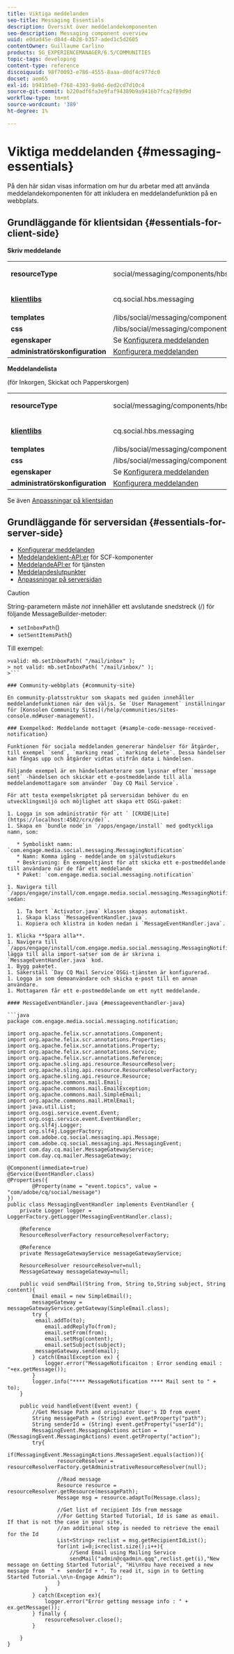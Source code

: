 ```yaml
---
title: Viktiga meddelanden
seo-title: Messaging Essentials
description: Översikt över meddelandekomponenten
seo-description: Messaging component overview
uuid: e0dad45e-d84d-4b28-b357-aded1c5d2605
contentOwner: Guillaume Carlino
products: SG_EXPERIENCEMANAGER/6.5/COMMUNITIES
topic-tags: developing
content-type: reference
discoiquuid: 98f70093-e786-4555-8aaa-d0df4c977dc0
docset: aem65
exl-id: b941b5e0-f768-4393-9a9d-ded2cd7d10c4
source-git-commit: b220adf6fa3e9faf94389b9a9416b7fca2f89d9d
workflow-type: tm+mt
source-wordcount: '389'
ht-degree: 1%

---
```


# Viktiga meddelanden {#messaging-essentials}

På den här sidan visas information om hur du arbetar med att använda meddelandekomponenten för att inkludera en meddelandefunktion på en webbplats.

## Grundläggande för klientsidan {#essentials-for-client-side}

**Skriv meddelande**

<table>
 <tbody>
  <tr>
   <td> <strong>resourceType</strong></td>
   <td><p>social/messaging/components/hbs/composemage</p> </td>
  </tr>
  <tr>
   <td> <a href="/help/communities/client-customize.md#clientlibs-for-scf" target="_blank"><strong>klientlibs</strong></a></td>
   <td><p>cq.social.hbs.messaging</p> </td>
  </tr>
  <tr>
   <td> <strong>templates</strong></td>
   <td>/libs/social/messaging/components/hbs/composemessage/composemessage.hbs</td>
  </tr>
  <tr>
   <td><strong>css</strong></td>
   <td>/libs/social/messaging/components/hbs/composemessage/clientlibs/composemessage.css</td>
  </tr>
  <tr>
   <td><strong>egenskaper</strong></td>
   <td>Se <a href="/help/communities/configure-messaging.md" target="_blank">Konfigurera meddelanden</a></td>
  </tr>
  <tr>
   <td><strong>administratörskonfiguration</strong></td>
   <td><a href="/help/communities/messaging.md">Konfigurera meddelanden</a></td>
  </tr>
 </tbody>
</table>

**Meddelandelista**

(för Inkorgen, Skickat och Papperskorgen)

<table>
 <tbody>
  <tr>
   <td> <strong>resourceType</strong></td>
   <td><p>social/messaging/components/hbs/messagebox</p> </td>
  </tr>
  <tr>
   <td> <a href="/help/communities/client-customize.md#clientlibs-for-scf" target="_blank"><strong>klientlibs</strong></a></td>
   <td><p>cq.social.hbs.messaging</p> </td>
  </tr>
  <tr>
   <td> <strong>templates</strong></td>
   <td>/libs/social/messaging/components/hbs/messagebox/messagebox.hbs</td>
  </tr>
  <tr>
   <td><strong>css</strong></td>
   <td>/libs/social/messaging/components/hbs/messagebox/clientlibs/messagebox.css</td>
  </tr>
  <tr>
   <td><strong>egenskaper</strong></td>
   <td>Se <a href="/help/communities/configure-messaging.md" target="_blank">Konfigurera meddelanden</a></td>
  </tr>
  <tr>
   <td><strong>administratörskonfiguration</strong></td>
   <td><a href="/help/communities/messaging.md" target="_blank">Konfigurera meddelanden</a></td>
  </tr>
 </tbody>
</table>

Se även [Anpassningar på klientsidan](/help/communities/client-customize.md)

## Grundläggande för serversidan {#essentials-for-server-side}

* [Konfigurerar meddelanden](/help/communities/configure-messaging.md)
* [Meddelandeklient-API:er](https://helpx.adobe.com/experience-manager/6-5/sites/developing/using/reference-materials/javadoc/com/adobe/cq/social/messaging/client/api/package-summary.html) för SCF-komponenter
* [MeddelandeAPI:er](https://helpx.adobe.com/experience-manager/6-5/sites/developing/using/reference-materials/javadoc/com/adobe/cq/social/messaging/api/package-summary.html) för tjänsten
* [Meddelandeslutpunkter](https://helpx.adobe.com/experience-manager/6-5/sites/developing/using/reference-materials/javadoc/com/adobe/cq/social/messaging/client/endpoints/package-summary.html)
* [Anpassningar på serversidan](/help/communities/server-customize.md)

>[!CAUTION]
>
>String-parametern måste *not* innehåller ett avslutande snedstreck (/) för följande MessageBuilder-metoder:
>
>* `setInboxPath`()
>* `setSentItemsPath`()
>
>Till exempel:
>
>
```
>valid: mb.setInboxPath( "/mail/inbox" );
> not valid: mb.setInboxPath( "/mail/inbox/" );
>```

### Community-webbplats {#community-site}

En community-platsstruktur som skapats med guiden innehåller meddelandefunktionen när den väljs. Se `User Management` inställningar för [Konsolen Community Sites](/help/communities/sites-console.md#user-management).

### Exempelkod: Meddelande mottaget {#sample-code-message-received-notification}

Funktionen för sociala meddelanden genererar händelser för åtgärder, till exempel `send`, `marking read`, `marking delete`. Dessa händelser kan fångas upp och åtgärder vidtas utifrån data i händelsen.

Följande exempel är en händelsehanterare som lyssnar efter `message sent` -händelsen och skickar ett e-postmeddelande till alla meddelandemottagare som använder `Day CQ Mail Service`.

För att testa exempelskriptet på serversidan behöver du en utvecklingsmiljö och möjlighet att skapa ett OSGi-paket:

1. Logga in som administratör för att ` [CRXDE|Lite](https://localhost:4502/crx/de)`.
1. Skapa en `bundle node`in `/apps/engage/install` med godtyckliga namn, som:

   * Symboliskt namn: `com.engage.media.social.messaging.MessagingNotification`
   * Namn: Komma igång - meddelande om självstudiekurs
   * Beskrivning: En exempeltjänst för att skicka ett e-postmeddelande till användare när de får ett meddelande
   * Paket: `com.engage.media.social.messaging.notification`

1. Navigera till `/apps/engage/install/com.engage.media.social.messaging.MessagingNotification/src/main/java/com/engage/media/social/messaging/notification`och sedan:

   1. Ta bort `Activator.java` klassen skapas automatiskt.
   1. Skapa klass `MessageEventHandler.java`.
   1. Kopiera och klistra in koden nedan i `MessageEventHandler.java`.

1. Klicka **Spara alla**.
1. Navigera till `/apps/engage/install/com.engage.media.social.messaging.MessagingNotification/com.engage.media.social.messaging.MessagingNotification.bnd`och lägga till alla import-satser som de är skrivna i `MessageEventHandler.java` kod.
1. Bygg paketet.
1. Säkerställ `Day CQ Mail Service`OSGi-tjänsten är konfigurerad.
1. Logga in som demoanvändare och skicka e-post till en annan användare.
1. Mottagaren får ett e-postmeddelande om ett nytt meddelande.

#### MessageEventHandler.java {#messageeventhandler-java}

```java
package com.engage.media.social.messaging.notification;

import org.apache.felix.scr.annotations.Component;
import org.apache.felix.scr.annotations.Properties;
import org.apache.felix.scr.annotations.Property;
import org.apache.felix.scr.annotations.Service;
import org.apache.felix.scr.annotations.Reference;
import org.apache.sling.api.resource.ResourceResolver;
import org.apache.sling.api.resource.ResourceResolverFactory;
import org.apache.sling.api.resource.Resource;
import org.apache.commons.mail.Email;
import org.apache.commons.mail.EmailException;
import org.apache.commons.mail.SimpleEmail;
import org.apache.commons.mail.HtmlEmail;
import java.util.List;
import org.osgi.service.event.Event;
import org.osgi.service.event.EventHandler;
import org.slf4j.Logger;
import org.slf4j.LoggerFactory;
import com.adobe.cq.social.messaging.api.Message;
import com.adobe.cq.social.messaging.api.MessagingEvent;
import com.day.cq.mailer.MessageGatewayService;
import com.day.cq.mailer.MessageGateway;

@Component(immediate=true)
@Service(EventHandler.class)
@Properties({
        @Property(name = "event.topics", value = "com/adobe/cq/social/message")
})
public class MessagingEventHandler implements EventHandler {
    private Logger logger = LoggerFactory.getLogger(MessagingEventHandler.class);

    @Reference
    ResourceResolverFactory resourceResolverFactory;

    @Reference
    private MessageGatewayService messageGatewayService;

    ResourceResolver resourceResolver=null;
    MessageGateway messageGateway=null;

    public void sendMail(String from, String to,String subject, String content){
        Email email = new SimpleEmail();
        messageGateway = messageGatewayService.getGateway(SimpleEmail.class);
        try {
         email.addTo(to);
            email.addReplyTo(from);
            email.setFrom(from);
            email.setMsg(content);
            email.setSubject(subject);
         messageGateway.send(email);
        } catch(EmailException ex) {
            logger.error("MessageNotificaiton : Error sending email : "+ex.getMessage());
        }
        logger.info("**** MessageNotification **** Mail sent to " + to);
    }

    public void handleEvent(Event event) {
        //Get Message Path and originator User's ID from event
        String messagePath = (String) event.getProperty("path");
        String senderId = (String) event.getProperty("userId");
        MessagingEvent.MessagingActions action = (MessagingEvent.MessagingActions) event.getProperty("action");
        try{
            if(MessagingEvent.MessagingActions.MessageSent.equals(action)){
                resourceResolver = resourceResolverFactory.getAdministrativeResourceResolver(null);

                //Read message
                Resource resource = resourceResolver.getResource(messagePath);
                Message msg = resource.adaptTo(Message.class);

                //Get list of recipient Ids from message
                //For Getting Started Tutorial, Id is same as email. If that is not the case in your site,
                //an additional step is needed to retrieve the email for the Id
                List<String> reclist = msg.getRecipientIdList();
                for(int i=0;i<reclist.size();i++){
                    //Send Email using Mailing Service
                    sendMail("admin@cqadmin.qqq",reclist.get(i),"New message on Getting Started Tutorial", "Hi\nYou have received a new message from  " +  senderId + ". To read it, sign in to Getting Started Tutorial.\n\n-Engage Admin");
                }
            }
        } catch(Exception ex){
            logger.error("Error getting message info : " + ex.getMessage());
        } finally {
            resourceResolver.close();
        }

    }
}
```
